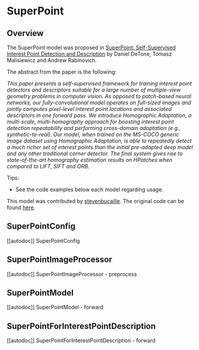 <!--Copyright 2023 The HuggingFace Team. All rights reserved.

Licensed under the MIT License; you may not use this file except in compliance with
the License. 

Unless required by applicable law or agreed to in writing, software distributed under the License is distributed on
an "AS IS" BASIS, WITHOUT WARRANTIES OR CONDITIONS OF ANY KIND, either express or implied. See the License for the
specific language governing permissions and limitations under the License.

⚠️ Note that this file is in Markdown but contain specific syntax for our doc-builder (similar to MDX) that may not be
rendered properly in your Markdown viewer.


-->

# SuperPoint

## Overview

The SuperPoint model was proposed
in [SuperPoint: Self-Supervised Interest Point Detection and Description](https://arxiv.org/abs/1712.07629) by Daniel
DeTone, Tomasz Malisiewicz and Andrew Rabinovich.
<INSERT SHORT SUMMARY HERE>

The abstract from the paper is the following:

*This paper presents a self-supervised framework for training interest point detectors and descriptors suitable for a
large number of multiple-view geometry problems in computer vision. As opposed to patch-based neural networks, our
fully-convolutional model operates on full-sized images and jointly computes pixel-level interest point locations and
associated descriptors in one forward pass. We introduce Homographic Adaptation, a multi-scale, multi-homography
approach for boosting interest point detection repeatability and performing cross-domain adaptation (e.g.,
synthetic-to-real). Our model, when trained on the MS-COCO generic image dataset using Homographic Adaptation, is able
to repeatedly detect a much richer set of interest points than the initial pre-adapted deep model and any other
traditional corner detector. The final system gives rise to state-of-the-art homography estimation results on HPatches
when compared to LIFT, SIFT and ORB.*

Tips:

- See the code examples below each model regarding usage.

This model was contributed by [stevenbucaille](https://huggingface.co/stevenbucaille).
The original code can be found [here](https://github.com/magicleap/SuperPointPretrainedNetwork).

## SuperPointConfig

[[autodoc]] SuperPointConfig

## SuperPointImageProcessor

[[autodoc]] SuperPointImageProcessor 
    - preprocess

## SuperPointModel

[[autodoc]] SuperPointModel
    - forward

## SuperPointForInterestPointDescription

[[autodoc]] SuperPointForInterestPointDescription
    - forward

